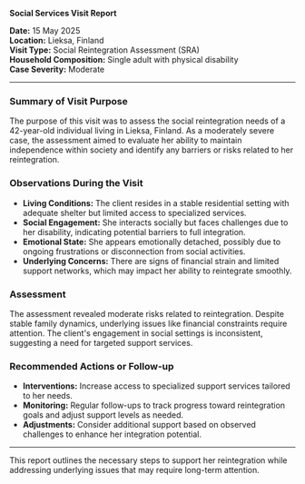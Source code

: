 

**Social Services Visit Report**

**Date:** 15 May 2025  
**Location:** Lieksa, Finland  
**Visit Type:** Social Reintegration Assessment (SRA)  
**Household Composition:** Single adult with physical disability  
**Case Severity:** Moderate  

---

### Summary of Visit Purpose

The purpose of this visit was to assess the social reintegration needs of a 42-year-old individual living in Lieksa, Finland. As a moderately severe case, the assessment aimed to evaluate her ability to maintain independence within society and identify any barriers or risks related to her reintegration.

### Observations During the Visit

- **Living Conditions:** The client resides in a stable residential setting with adequate shelter but limited access to specialized services.
- **Social Engagement:** She interacts socially but faces challenges due to her disability, indicating potential barriers to full integration.
- **Emotional State:** She appears emotionally detached, possibly due to ongoing frustrations or disconnection from social activities.
- **Underlying Concerns:** There are signs of financial strain and limited support networks, which may impact her ability to reintegrate smoothly.

### Assessment

The assessment revealed moderate risks related to reintegration. Despite stable family dynamics, underlying issues like financial constraints require attention. The client's engagement in social settings is inconsistent, suggesting a need for targeted support services.

### Recommended Actions or Follow-up

- **Interventions:** Increase access to specialized support services tailored to her needs.
- **Monitoring:** Regular follow-ups to track progress toward reintegration goals and adjust support levels as needed.
- **Adjustments:** Consider additional support based on observed challenges to enhance her integration potential.

---

This report outlines the necessary steps to support her reintegration while addressing underlying issues that may require long-term attention.